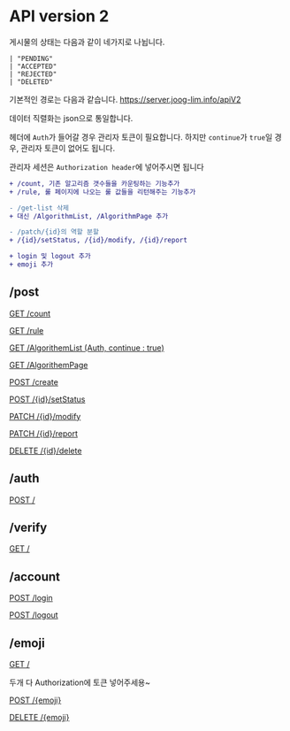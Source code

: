 # API version 2

게시물의 상태는 다음과 같이 네가지로 나뉩니다.

```tsx
| "PENDING"
| "ACCEPTED"
| "REJECTED"
| "DELETED"
```

기본적인 경로는 다음과 같습니다.
https://server.joog-lim.info/apiV2

데이터 직렬화는 json으로 통일합니다.

헤더에 `Auth`가 들어갈 경우 관리자 토큰이 필요합니다.
하지만 `continue`가 `true`일 경우, 관리자 토큰이 없어도 됩니다.

관리자 세션은 `Authorization header`에 넣어주시면 됩니다

```diff
+ /count, 기존 알고리즘 갯수들을 카운팅하는 기능추가
+ /rule, 룰 페이지에 나오는 룰 값들을 리턴해주는 기능추가

- /get-list 삭제
+ 대신 /AlgorithmList, /AlgorithmPage 추가

- /patch/{id}의 역할 분할
+ /{id}/setStatus, /{id}/modify, /{id}/report

+ login 및 logout 추가
+ emoji 추가
```
## /post

[GET /count](./post.md#get-count)

[GET /rule](./post.md#get-rule)

[GET /AlgorithemList (Auth, continue : true)](./post.md#get-algorithemlist-auth-continue--true)

[GET /AlgorithemPage](./post.md#get-algorithempage)

[POST /create](./post.md#post-create)

[POST /{id}/setStatus](./post.md#post-idsetstatus)

[PATCH /{id}/modify](./post.md#patch-idmodify)

[PATCH /{id}/report](./post.md#patch-idreport)

[DELETE /{id}/delete](./post.md#delete-iddelete)

## /auth

[POST /](./auth.md#post-)

## /verify

[GET /](./verify.md#get-)

## /account

[POST /login](./account.md#post-login)

[POST /logout](./account.md#post-logout)

## /emoji

[GET /](./emoji.md#get-num)

두개 다 Authorization에 토큰 넣어주세용~

[POST /{emoji}](./emoji.md#post-emoji)

[DELETE /{emoji}](./emoji.md#delete-emoji)
